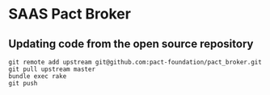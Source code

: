 # SAAS Pact Broker

## Updating code from the open source repository

    git remote add upstream git@github.com:pact-foundation/pact_broker.git
    git pull upstream master
    bundle exec rake
    git push
